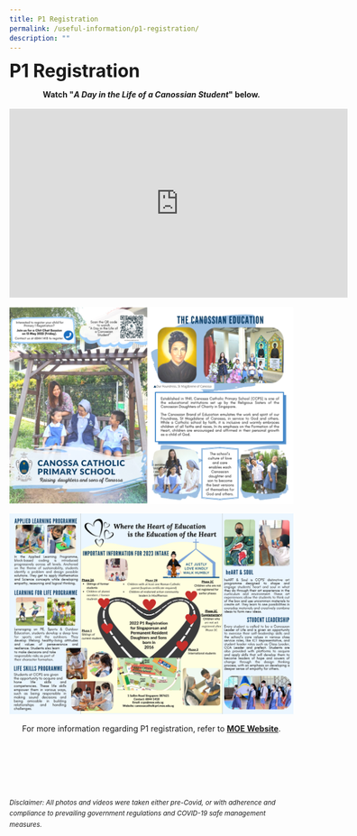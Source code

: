```yaml
---
title: P1 Registration
permalink: /useful-information/p1-registration/
description: ""
---
```

<b><font size=6> P1 Registration</font></b>

<center>
<b>Watch "<em>A Day in the Life of a Canossian Student</em>" below.</b>

<br>
<br>

<iframe width="600" height="335" src="https://www.youtube.com/embed/ewpPrYXZMBA" title="A Day in the Life of a Canossian" frameborder="0" allow="accelerometer; autoplay; clipboard-write; encrypted-media; gyroscope; picture-in-picture" allowfullscreen></iframe>

<br>

![](/images/Useful%20Information/P1%20Registration%201.png)

![](/images/Useful%20Information/P1%20Registration%202.png)

For more information regarding P1 registration, refer to [**MOE Website**](https://www.moe.gov.sg/primary/p1-registration).

</center>

<br><br><br><br><br><br>
<sup>_Disclaimer: All photos and videos were taken either pre-Covid, or with adherence and compliance to prevailing government regulations and COVID-19 safe management measures._</sup>
